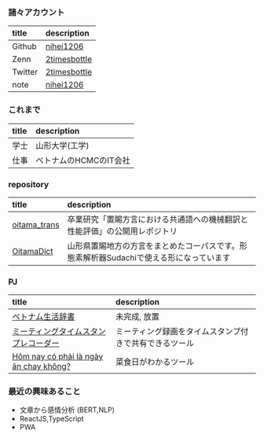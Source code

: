 ### 諸々アカウント
|title|description | 
|:----|:----|
|Github | [nihei1206](https://github.com/nihei1206)|
|Zenn | [2timesbottle](https://zenn.dev/2timesbottle)|
|Twitter| [2timesbottle](https://twitter.com/2timesbottle)|
|note | [nihei1206](https://note.com/nihei1206)|

### これまで
|title|description | 
|:----|:----|
|学士|山形大学(工学)|
|仕事|ベトナムのHCMCのIT会社|

### repository
|title|description | 
|:----|:----|
|[oitama_trans](https://github.com/nihei1206/oitama_trans)| 卒業研究「置賜方言における共通語への機械翻訳と性能評価」の公開用レポジトリ　 |
|[OitamaDict](https://github.com/nihei1206/OitamaDict) |山形県置賜地方の方言をまとめたコーパスです。形態素解析器Sudachiで使える形になっています| 

### PJ
|title|description | 
|:----|:----|
|[ベトナム生活辞書](https://vnjpdictionary.web.app/)|未完成, 放置 |
|[ミーティングタイムスタンプレコーダー](https://timestamp-recorder-pwa-orcin.vercel.app/)|ミーティング録画をタイムスタンプ付きで共有できるツール|
|[Hôm nay có phải là ngày ăn chay không?](https://anchay-39a91.web.app/)|菜食日がわかるツール|

### 最近の興味あること
- 文章から感情分析 (BERT,NLP) 
- ReactJS,TypeScript
- PWA

